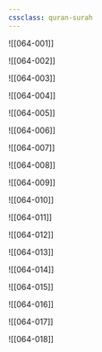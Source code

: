 ```yaml
---
cssclass: quran-surah
---
```


![[064-001]]

![[064-002]]

![[064-003]]

![[064-004]]

![[064-005]]

![[064-006]]

![[064-007]]

![[064-008]]

![[064-009]]

![[064-010]]

![[064-011]]

![[064-012]]

![[064-013]]

![[064-014]]

![[064-015]]

![[064-016]]

![[064-017]]

![[064-018]]

